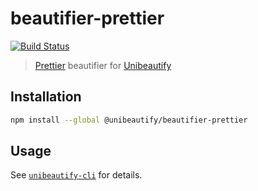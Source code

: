 # beautifier-prettier

[![Build Status](https://travis-ci.org/Unibeautify/beautifier-prettier.svg?branch=master)](https://travis-ci.org/Unibeautify/beautifier-prettier)

> [Prettier](https://prettier.io/) beautifier for [Unibeautify](https://github.com/Unibeautify)

## Installation

```bash
npm install --global @unibeautify/beautifier-prettier
```

## Usage

See [`unibeautify-cli`](https://github.com/Unibeautify/unibeautify-cli) for details.
